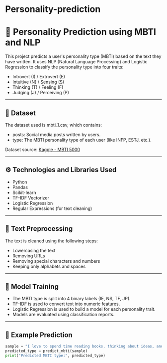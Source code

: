 # Personality-prediction
# 🧠 Personality Prediction using MBTI and NLP

This project predicts a user's personality type (MBTI) based on the text they have written. It uses NLP (Natural Language Processing) and Logistic Regression to classify the personality type into four traits:  
- Introvert (I) / Extrovert (E)  
- Intuitive (N) / Sensing (S)  
- Thinking (T) / Feeling (F)  
- Judging (J) / Perceiving (P)

---

## 📁 Dataset

The dataset used is mbti_1.csv, which contains:
- posts: Social media posts written by users.
- type: The MBTI personality type of each user (like INFP, ESTJ, etc.).

Dataset source: [Kaggle - MBTI 5000](https://www.kaggle.com/datasnaek/mbti-type)

---

## ⚙ Technologies and Libraries Used

- Python  
- Pandas  
- Scikit-learn  
- TF-IDF Vectorizer  
- Logistic Regression  
- Regular Expressions (for text cleaning)

---

## 🧹 Text Preprocessing

The text is cleaned using the following steps:
- Lowercasing the text  
- Removing URLs  
- Removing special characters and numbers  
- Keeping only alphabets and spaces

---

## 🧠 Model Training

- The MBTI type is split into 4 binary labels (IE, NS, TF, JP).
- TF-IDF is used to convert text into numeric features.
- Logistic Regression is used to build a model for each personality trait.
- Models are evaluated using classification reports.

---

## 🧪 Example Prediction

```python
sample = "I love to spend time reading books, thinking about ideas, and staying alone."
predicted_type = predict_mbti(sample)
print("Predicted MBTI type:", predicted_type)
